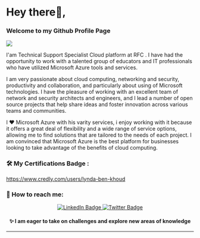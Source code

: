 # Hey there👋,

### Welcome to my Github Profile Page



<img src="https://readme-typing-svg.herokuapp.com?font=Architects+Daughter&color=22EBF7&size=25&center=false&lines=My+Name+is++Lynda+Ben+Khoud;23+Years+old+from+tunisia..."/>

I'am Technical Support Specialist Cloud platform at RFC .
I have had the opportunity to work with a talented group of educators and IT professionals who have utilized Microsoft Azure tools and services.

I am very passionate about cloud computing, networking and security, productivity and collaboration, and particularly about using of Microsoft technologies. I have the pleasure of working with an excellent team of network and security architects and engineers, and I lead a number of open source projects that help share ideas and foster innovation across various teams and communities.

I ❤ Microsoft Azure with his varity services, i enjoy working with it because it offers a great deal of flexibility and a wide range of service options, allowing me to find solutions that are tailored to the needs of each project. I am convinced that Microsoft Azure is the best platform for businesses looking to take advantage of the benefits of cloud computing.


### 🛠️ My Certifications Badge :
https://www.credly.com/users/lynda-ben-khoud

### 💬 How to reach me: 
<div id="badges" align="center">
<a href="https://www.linkedin.com/in/lynda-ben-khoud-82b6a61b9/">
    <img src="https://img.shields.io/badge/LinkedIn-blue?style=for-the-badge&logo=linkedin&logoColor=white" alt="LinkedIn Badge"/>
  </a>
  </a>
  <a href="https://twitter.com/LyndaBenKhoud">
    <img src="https://img.shields.io/badge/Twitter-blue?style=for-the-badge&logo=twitter&logoColor=white" alt="Twitter Badge"/>
  </a>


#### ✨  I am eager to take on challenges and explore new areas of knowledge 
---
